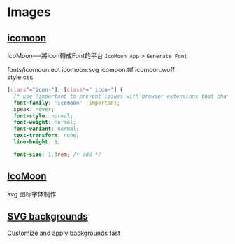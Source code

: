# Images

## [icomoon](https://icomoon.io/)

IcoMoon──將icon轉成Font的平台 `IcoMoon App` > `Generate Font`    

fonts/icomoon.eot icomoon.svg icomoon.ttf icomoon.woff  
style.css  

```css
[class^="icon-"], [class*=" icon-"] {
  /* use !important to prevent issues with browser extensions that change fonts */
  font-family: 'icomoon' !important;
  speak: never;
  font-style: normal;
  font-weight: normal;
  font-variant: normal;
  text-transform: none;
  line-height: 1;

  font-size: 1.3rem; /* add */
```

## [IcoMoon](https://icomoon.io/)

svg 图标字体制作

## [SVG backgrounds](https://www.svgbackgrounds.com/)

Customize and apply backgrounds fast
